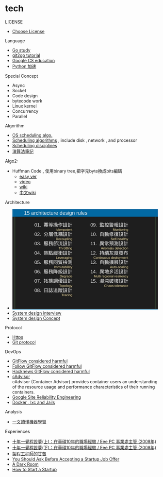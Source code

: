 # tech

LICENSE
- [Choose License](http://choosealicense.com/)

Language
- [Go study](go/)
- [git2go tutorial](https://blog.gopheracademy.com/advent-2014/git2go-tutorial/)
- [Google CS education](https://www.google.com/edu/cs/index.html)
- [Python 加速](http://fcamel-fc.blogspot.tw/2010/01/python.html?m=1)

Special Concept
- Async
- Socket
- Code design
- bytecode work
- Linux kernel
- Concurrency
- Parallel


Algorithm
- [OS scheduling algo.](http://www.tutorialspoint.com/operating_system/os_process_scheduling_algorithms.htm)
- [Scheduling algorithms](https://en.wikipedia.org/wiki/Category:Scheduling_algorithms) , include disk , network , and processor
- [Scheduling disciplines](https://en.wikipedia.org/wiki/Scheduling_(computing))
- [演算法筆記](http://www.csie.ntnu.edu.tw/~u91029/index.html)


Algo2:
- Huffman Code , 使用binary tree,把字元byte換成bits編碼
  - [easy ver](http://blog.xuite.net/pika0613/notes/3749409-Huffman+Tree+Huffman+Code)
  - [video](https://www.youtube.com/watch?v=apcCVfXfcqE)
  - [wiki](https://en.wikipedia.org/wiki/Huffman_coding#Huffman_template_algorithm)
  - [中文wiki](https://zh.wikipedia.org/wiki/%E9%9C%8D%E5%A4%AB%E6%9B%BC%E7%BC%96%E7%A0%81)

Architecture
- ![](Architecture_design_rules.png)
- [System design interview](https://github.com/checkcheckzz/system-design-interview)
- [System design Concept](https://gist.github.com/vasanthk/485d1c25737e8e72759f)

Protocol
- [Https](https_protocol.md)
- [Git protocol](git_protocol.md)


DevOps
- [GitFlow considered harmful](http://endoflineblog.com/gitflow-considered-harmful)
- [Follow GitFlow considered harmful](http://endoflineblog.com/follow-up-to-gitflow-considered-harmful)
- [Hacknews GitFlow considered harmful](https://news.ycombinator.com/item?id=9744059)
- [cAdvisor](https://github.com/google/cadvisor)  
cAdvisor (Container Advisor) provides container users an understanding of the resource usage and performance characteristics of their running containers.
- [Google Site Reliability Engineering](https://landing.google.com/sre/)
- [Docker , lxc and Jails](http://unix.stackexchange.com/questions/127001/linux-lxc-vs-freebsd-jail)



Analysis
- [一文讀懂機器學習](http://iguang.tw/u/4219580/article/459124.html)

Experiences
- [十年一覺程設夢(上)：在華碩10年的職場經驗 / Eee PC 事業處主管 (2008年)](http://mepopedia.com/forum/read.php?22,7232)
- [十年一覺程設夢(下)：在華碩10年的職場經驗 / Eee PC 事業處主管 (2008年)](http://mepopedia.com/forum/read.php?22,7232,7233)
- [製程工程師的甘苦](http://mepopedia.com/forum/read.php?147,6756)
- [You Should Ask Before Accepting a Startup Job Offer](http://www.inc.com/atish-davda/5-questions-you-should-ask-before-taking-a-start-up-job-offer.html)
- [A Dark Room](https://www.reddit.com/r/startups/comments/4f74dv/quit_my_full_time_corporate_job_built_an_ios_game/)
- [How to Start a Startup](https://whodyo.wordpress.com/2015/12/28/how-to-start-a-startups/)
